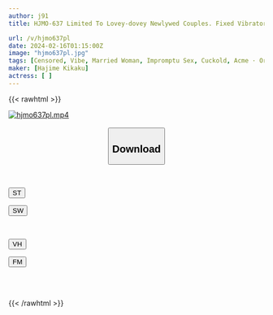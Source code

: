 ```yaml
---
author: j91
title: HJMO-637 Limited To Lovey-dovey Newlywed Couples. Fixed Vibrator Hand-holding Immoral NTR Game. How Much Pleasure Can A Wife Endure While Holding Her Husband's Hand Through The Wall? ? If You Feel It, It's An Immediate Punishment Game!

url: /v/hjmo637pl
date: 2024-02-16T01:15:00Z
image: "hjmo637pl.jpg"
tags: [Censored, Vibe, Married Woman, Impromptu Sex, Cuckold, Acme · Orgasm	]
maker: [Hajime Kikaku]
actress: [ ]
---
```



{{< rawhtml >}}

<div class="video" data-videoid="a4p6ZAXgPGFx4Vy">
    <a href="javascript:;">
        <img src="/v/hjmo637pl/hjmo637pl.jpg" width="WIDTH" height="HEIGHT" alt="hjmo637pl.mp4" loading="lazy">
    </a>
</div>

<script type="text/javascript" src="https://j91.asia/asset/on-demand-st.js"></script>

<br>
  <link rel="stylesheet" href="https://j91.asia/asset/bs5.css">
  
  <center>
  <button class="btn btn-primary" type="button" data-bs-toggle="collapse" data-bs-target=".multi-collapse" aria-expanded="false" aria-controls="multiCollapseExample1 multiCollapseExample2"><h2>Download</h2></button></center>
</p>
<div class="row">
  <div class="col">
    <div class="collapse multi-collapse" id="multiCollapseExample1">
      <div class="card card-body">
	      	      <br>
<div class="buttons">  
<p><a href="https://streamtape.to/v/a4p6ZAXgPGFx4Vy" target="_blank"><button class="btn-hover color-3"><i class="fa fa-download"></i> ST</button></a></p>
<p><a href="https://cdnwish.com/pc8vf9i8r0fz" target="_blank"><button class="btn-hover color-2"><i class="fa fa-download"></i> SW</button></a></p></div>
    </div>
  </div>
</div>
  <div class="col">
    <div class="collapse multi-collapse" id="multiCollapseExample2">
      <div class="card card-body">
	      <br>
<div class="buttons">
<p><a href="javascript:;" target="_blank"><button class="btn-hover color-9"><i class="fa fa-download"></i> VH</button></a></p>
<p><a href="javascript:;"><button class="btn-hover color-8"><i class="fa fa-download"></i> FM</button></a></p></div>
<br><br>
      </div>
    </div>
  </div>
</div>

{{< /rawhtml >}}